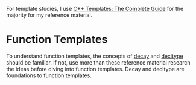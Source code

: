 For template studies, I use [C++ Templates: The Complete Guide](https://www.amazon.com/C-Templates-Complete-Guide-2nd/dp/0321714121) for the majority for my reference material. 

# Function Templates
To understand function templates, the concepts of [decay](https://64.github.io/cpp-faq/decay/#:~:text=When%20we%20call%20functions%20in,conversions%20rules%20are%20called%20decay.) and [decltype](https://learn.microsoft.com/en-us/cpp/cpp/decltype-cpp?view=msvc-170) should be familiar. If not, use more than these reference material research the ideas before diving into function templates. Decay and decltype are foundations to function templates.